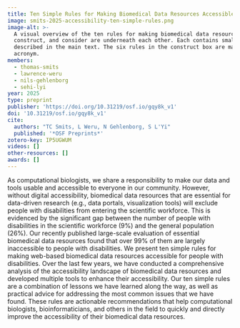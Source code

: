 ```yaml
---
title: Ten Simple Rules for Making Biomedical Data Resources Accessible
image: smits-2025-accessibility-ten-simple-rules.png
image-alt: >-
  A visual overview of the ten rules for making biomedical data resources accessible. Three boxes labeled with assess,
  construct, and consider are underneath each other. Each contains smaller boxes that represent individual rules, as
  described in the main text. The six rules in the construct box are marked with one of the letters in the POUR
  acronym.
members:
  - thomas-smits
  - lawrence-weru
  - nils-gehlenborg
  - sehi-lyi
year: 2025
type: preprint
publisher: 'https://doi.org/10.31219/osf.io/gqy8k_v1'
doi: '10.31219/osf.io/gqy8k_v1'
cite:
  authors: "TC Smits, L Weru, N Gehlenborg, S L'Yi"
  published: '*OSF Preprints*'
zotero-key: IP5UGWUM
videos: []
other-resources: []
awards: []
---
```

As computational biologists, we share a responsibility to make our data and tools usable and accessible to everyone in our community. However, without digital accessibility, biomedical data resources that are essential for data-driven research (e.g., data portals, visualization tools) will exclude people with disabilities from entering the scientific workforce. This is evidenced by the significant gap between the number of people with disabilities in the scientific workforce (9%) and the general population (26%). Our recently published large-scale evaluation of essential biomedical data resources found that over 99% of them are largely inaccessible to people with disabilities. We present ten simple rules for making web-based biomedical data resources accessible for people with disabilities. Over the last few years, we have conducted a comprehensive analysis of the accessibility landscape of biomedical data resources and developed multiple tools to enhance their accessibility. Our ten simple rules are a combination of lessons we have learned along the way, as well as practical advice for addressing the most common issues that we have found. These rules are actionable recommendations that help computational biologists, bioinformaticians, and others in the field to quickly and directly improve the accessibility of their biomedical data resources.
